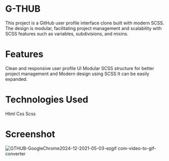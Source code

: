 # G-THUB
This project is a GitHub user profile interface clone built with modern SCSS. The design is modular, facilitating project management and scalability with SCSS features such as variables, subdivisions, and mixins.

# Features
Clean and responsive user profile UI
Modular SCSS structure for better project management and Modern design using SCSS
It can be easily expanded.

# Technologies Used 
Html 
Css 
Scss

# Screenshot
![GTHUB-GoogleChrome2024-12-2021-05-03-ezgif com-video-to-gif-converter](https://github.com/user-attachments/assets/49b34da8-2c92-48dd-a64d-3dbe0401909c)
